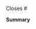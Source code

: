 <!-- Each PR should close an issue -->
<!-- An example of closing multiple issues: Closes #1, closes #2, etc... -->
Closes #

<!-- Add a brief description of what your code does -->
**Summary**

